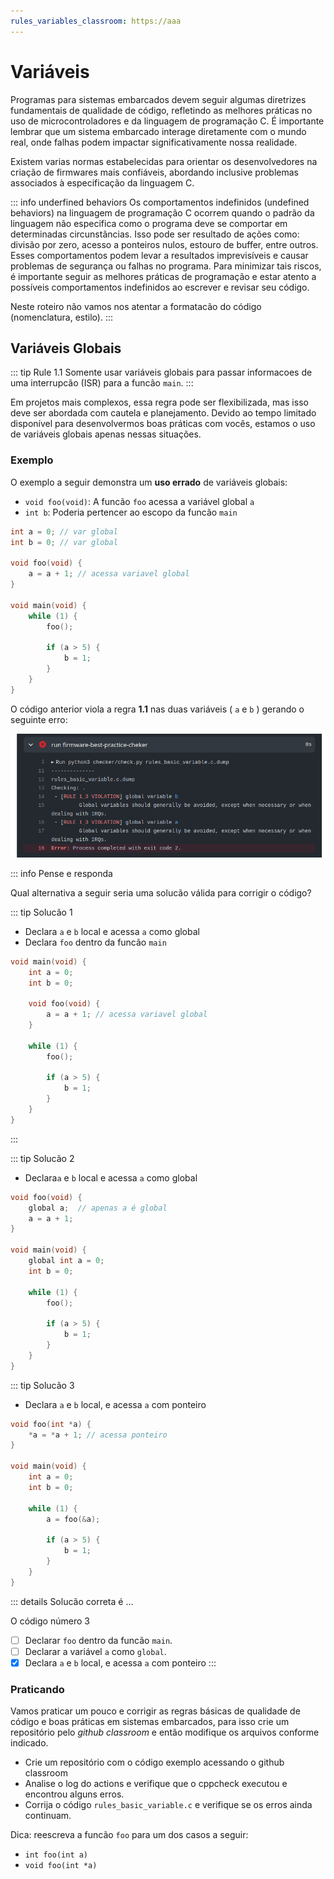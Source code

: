```yaml
---
rules_variables_classroom: https://aaa
---
```


# Variáveis

Programas para sistemas embarcados devem seguir algumas diretrizes fundamentais de qualidade de código, refletindo as melhores práticas no uso de microcontroladores e da linguagem de programação C. É importante lembrar que um sistema embarcado interage diretamente com o mundo real, onde falhas podem impactar significativamente nossa realidade.

Existem varias normas estabelecidas para orientar os desenvolvedores na criação de firmwares mais confiáveis, abordando inclusive problemas associados à especificação da linguagem C. 

::: info underfined behaviors
Os comportamentos indefinidos (undefined behaviors) na linguagem de programação C ocorrem quando o padrão da linguagem não especifica como o programa deve se comportar em determinadas circunstâncias. Isso pode ser resultado de ações como: divisão por zero, acesso a ponteiros nulos, estouro de buffer, entre outros. Esses comportamentos podem levar a resultados imprevisíveis e causar problemas de segurança ou falhas no programa. Para minimizar tais riscos, é importante seguir as melhores práticas de programação e estar atento a possíveis comportamentos indefinidos ao escrever e revisar seu código.
    
Neste roteiro não vamos nos atentar a formatacão do código (nomenclatura, estilo). 
:::

## Variáveis Globais

::: tip Rule 1.1
Somente usar variáveis globais para passar informacoes de uma interrupcão (ISR) para a funcão `main`. 
:::

Em projetos mais complexos, essa regra pode ser flexibilizada, mas isso deve ser abordada com cautela e planejamento. Devido ao tempo limitado disponível para desenvolvermos boas práticas com vocês, estamos  o uso de variáveis globais apenas nessas situações. 

### Exemplo

O exemplo a seguir demonstra um **uso errado** de variáveis globais:

- `void foo(void)`: A funcão `foo` acessa a variável global `a`
- `int b`: Poderia pertencer ao escopo da funcão `main`

```c
int a = 0; // var global
int b = 0; // var global

void foo(void) {
    a = a + 1; // acessa variavel global
}

void main(void) {
    while (1) {
        foo();
        
        if (a > 5) {
            b = 1;
        }
    }
}
```

O código anterior viola a regra **1.1** nas duas variáveis ( `a` e `b` ) gerando o seguinte erro:

![](figs/checker-rule1-1.png)

::: info Pense e responda

Qual alternativa a seguir seria uma solucão válida para corrigir o código?

::: tip Solucão 1
- Declara `a` e `b` local e acessa `a` como global
- Declara `foo` dentro da funcão `main` 

``` c 
void main(void) {
    int a = 0;
    int b = 0;

    void foo(void) {
        a = a + 1; // acessa variavel global
    }

    while (1) {
        foo();

        if (a > 5) {
            b = 1;
        }
    }
}
```
:::
    

::: tip Solucão 2
- Declara`a` e `b` local e acessa `a` como global

``` c 
void foo(void) {
    global a;  // apenas a é global
    a = a + 1;
}

void main(void) {
    global int a = 0;
    int b = 0;

    while (1) {
        foo();

        if (a > 5) {
            b = 1;
        }
    }
}
```

::: tip Solucão 3
- Declara `a` e `b` local, e acessa `a` com ponteiro

``` c 
void foo(int *a) {
    *a = *a + 1; // acessa ponteiro
}

void main(void) {
    int a = 0;
    int b = 0;

    while (1) {
        a = foo(&a);

        if (a > 5) {
            b = 1;
        }
    }
}
```
    
::: details Solucão correta é ...

O código número 3

- [ ] Declarar `foo` dentro da funcão `main`.
- [ ] Declarar a variável `a` como `global`.
- [x] Declara `a` e `b` local, e acessa `a` com ponteiro
:::

### Praticando

Vamos praticar um pouco e corrigir as regras básicas de qualidade de código e boas práticas em sistemas embarcados, para isso crie um repositório pelo *github classroom* e então modifique os arquivos conforme indicado.

- Crie um repositório com o código exemplo acessando o github classroom
- Analise o log do actions e verifique que o cppcheck executou e encontrou alguns erros.
- Corrija o código `rules_basic_variable.c` e verifique se os erros ainda continuam.

Dica: reescreva a funcão `foo` para um dos casos a seguir:

- `int foo(int a)`
- `void foo(int *a)`
